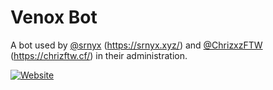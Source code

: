 # Venox Bot
A bot used by [@srnyx](https://github.com/srnyx) (https://srnyx.xyz/) and [@ChrizxzFTW](https://github.com/Chrizxz) (https://chrizftw.cf/) in their administration.

[![Website](https://v.srnyx.xyz)](https://img.srnyx.xyz/r/banner_round.png)
